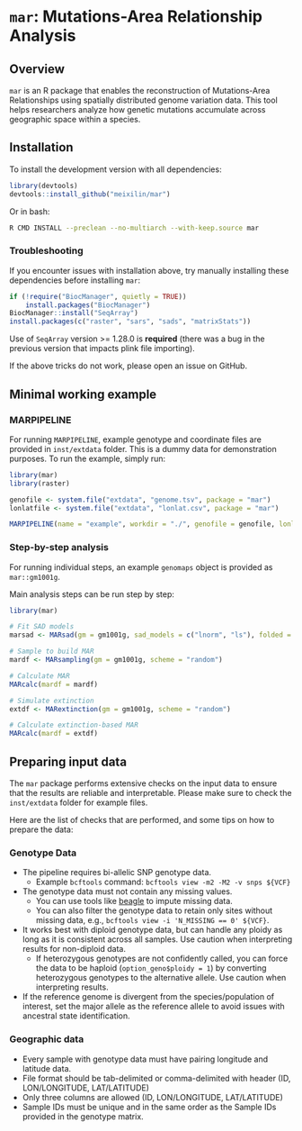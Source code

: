 # `mar`: Mutations-Area Relationship Analysis

## Overview
`mar` is an R package that enables the reconstruction of Mutations-Area Relationships using spatially distributed genome variation data. This tool helps researchers analyze how genetic mutations accumulate across geographic space within a species.

## Installation

To install the development version with all dependencies:

```R
library(devtools)
devtools::install_github("meixilin/mar")
```

Or in bash:

```bash
R CMD INSTALL --preclean --no-multiarch --with-keep.source mar
```

### Troubleshooting

If you encounter issues with installation above, try manually installing these dependencies before installing `mar`:

```R
if (!require("BiocManager", quietly = TRUE))
    install.packages("BiocManager")
BiocManager::install("SeqArray")
install.packages(c("raster", "sars", "sads", "matrixStats"))
```

Use of `SeqArray` version >= 1.28.0 is **required** (there was a bug in the previous version that impacts plink file importing).

If the above tricks do not work, please open an issue on GitHub.

## Minimal working example

### MARPIPELINE

For running `MARPIPELINE`, example genotype and coordinate files are provided in `inst/extdata` folder.
This is a dummy data for demonstration purposes. To run the example, simply run:

```R
library(mar)
library(raster)

genofile <- system.file("extdata", "genome.tsv", package = "mar")
lonlatfile <- system.file("extdata", "lonlat.csv", package = "mar")

MARPIPELINE(name = "example", workdir = "./", genofile = genofile, lonlatfile = lonlatfile, saveobj = TRUE)
```

### Step-by-step analysis

For running individual steps, an example `genomaps` object is provided as `mar::gm1001g`.

Main analysis steps can be run step by step:

```R
library(mar)

# Fit SAD models
marsad <- MARsad(gm = gm1001g, sad_models = c("lnorm", "ls"), folded = TRUE)

# Sample to build MAR
mardf <- MARsampling(gm = gm1001g, scheme = "random")

# Calculate MAR
MARcalc(mardf = mardf)

# Simulate extinction
extdf <- MARextinction(gm = gm1001g, scheme = "random")

# Calculate extinction-based MAR
MARcalc(mardf = extdf)
```

## Preparing input data

The `mar` package performs extensive checks on the input data to ensure that the results are reliable and interpretable.
Please make sure to check the `inst/extdata` folder for example files.

Here are the list of checks that are performed, and some tips on how to prepare the data:

### Genotype Data

- The pipeline requires bi-allelic SNP genotype data.
    - Example `bcftools` command: `bcftools view -m2 -M2 -v snps ${VCF}`
- The genotype data must not contain any missing values.
    - You can use tools like [beagle](https://faculty.washington.edu/browning/beagle/beagle.html) to impute missing data.
    - You can also filter the genotype data to retain only sites without missing data, e.g., `bcftools view -i 'N_MISSING == 0' ${VCF}`.
- It works best with diploid genotype data, but can handle any ploidy as long as it is consistent across all samples. Use caution when interpreting results for non-diploid data.
    - If heterozygous genotypes are not confidently called, you can force the data to be haploid (`option_geno$ploidy = 1`) by converting heterozygous genotypes to the alternative allele. Use caution when interpreting results.
- If the reference genome is divergent from the species/population of interest, set the major allele as the reference allele to avoid issues with ancestral state identification.

### Geographic data

- Every sample with genotype data must have pairing longitude and latitude data.
- File format should be tab-delimited or comma-delimited with header (ID, LON/LONGITUDE, LAT/LATITUDE)
- Only three columns are allowed (ID, LON/LONGITUDE, LAT/LATITUDE)
- Sample IDs must be unique and in the same order as the Sample IDs provided in the genotype matrix.
